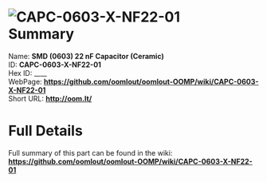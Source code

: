 
![CAPC-0603-X-NF22-01](https://github.com/oomlout/oomlout-OOMP/blob/master/parts/CAPC-0603-X-NF22-01/CAPC-0603-X-NF22-01_420.jpg)   
Summary
=================
  
Name: __SMD (0603) 22 nF Capacitor (Ceramic)__    
ID: __CAPC-0603-X-NF22-01__   
Hex ID: ____   
WebPage: __https://github.com/oomlout/oomlout-OOMP/wiki/CAPC-0603-X-NF22-01__   
Short URL: __http://oom.lt/__   

Full Details
==========================
Full summary of this part can be found in the wiki:   
__https://github.com/oomlout/oomlout-OOMP/wiki/CAPC-0603-X-NF22-01__    

